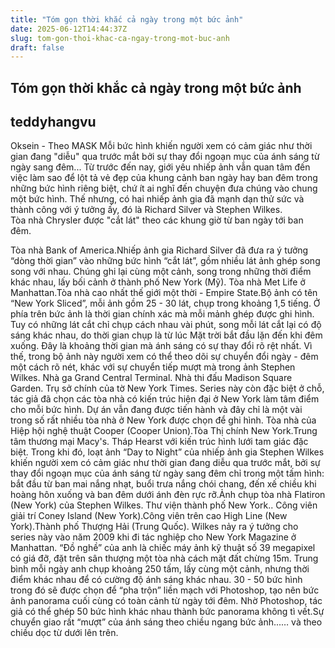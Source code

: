 ```yaml
---
title: "Tóm gọn thời khắc cả ngày trong một bức ảnh"
date: 2025-06-12T14:44:37Z
slug: tom-gon-thoi-khac-ca-ngay-trong-mot-buc-anh
draft: false
---
```


## Tóm gọn thời khắc cả ngày trong một bức ảnh

## teddyhangvu

Oksein - Theo MASK
Mỗi bức hình khiến người xem có cảm giác như thời gian đang "diễu" qua trước mắt bởi sự thay đổi ngoạn mục của ánh sáng từ ngày sang đêm...
Từ trước đến nay, giới yêu nhiếp ảnh vẫn quan tâm đến việc làm sao để lột tả vẻ đẹp của khung cảnh ban ngày hay ban đêm trong những bức hình riêng biệt, chứ ít ai nghĩ đến chuyện đưa chúng vào chung một bức hình. 
Thế nhưng, có hai nhiếp ảnh gia đã mạnh dạn thử sức và thành công với ý tưởng ấy, đó là Richard Silver và Stephen Wilkes.  
Tòa nhà Chrysler được "cắt lát" theo các khung giờ từ ban ngày tới ban đêm.

Tòa nhà Bank of America.Nhiếp ảnh gia Richard Silver đã đưa ra ý tưởng “dòng thời gian” vào những bức hình “cắt lát”, gồm nhiều lát ảnh ghép song song với nhau. Chúng ghi lại cùng một cảnh, song trong những thời điểm khác nhau, lấy bối cảnh ở thành phố New York (Mỹ). Tòa nhà Met Life ở Manhattan.Tòa nhà cao nhất thế giới một thời - Empire State.Bộ ảnh có tên “New York Sliced”, mỗi ảnh gồm 25 - 30 lát, chụp trong khoảng 1,5 tiếng. Ở phía trên bức ảnh là thời gian chính xác mà mỗi mảnh ghép được ghi hình. Tuy có những lát cắt chỉ chụp cách nhau vài phút, song mỗi lát cắt lại có độ sáng khác nhau, do thời gian chụp là từ lúc Mặt trời bắt đầu lặn đến khi đêm xuống. 
Đây là khoảng thời gian mà ánh sáng có sự thay đổi rõ rệt nhất. Vì thế, trong bộ ảnh này người xem có thể theo dõi sự chuyển đổi ngày - đêm một cách rõ nét, khác với sự chuyển tiếp mượt mà trong ảnh Stephen Wilkes. Nhà ga Grand Central Terminal. Nhà thi đấu Madison Square Garden. Trụ sở chính của tờ New York Times.
Series này còn đặc biệt ở chỗ, tác giả đã chọn các tòa nhà có kiến trúc hiện đại ở New York làm tâm điểm cho mỗi bức hình. Dự án vẫn đang được tiến hành và đây chỉ là một vài trong số rất nhiều tòa nhà ở New York được chọn để ghi hình.
  Tòa nhà của Hiệp hội nghệ thuật Cooper (Cooper Union).Tòa Thị chính New York.Trung tâm thương mại Macy's. Tháp Hearst với kiến trúc hình lưới tam giác đặc biệt.
Trong khi đó, loạt ảnh “Day to Night” của nhiếp ảnh gia Stephen Wilkes khiến người xem có cảm giác như thời gian đang diễu qua trước mắt, bởi sự thay đổi ngoạn mục của ánh sáng từ ngày sang đêm chỉ trong một tấm hình: bắt đầu từ ban mai nắng nhạt, buổi trưa nắng chói chang, đến xế chiều khi hoàng hôn xuống và ban đêm dưới ánh đèn rực rỡ.Ảnh chụp tòa nhà Flatiron (New York) của Stephen Wilkes.
Thư viện thành phố New York..
Công viên giải trí Coney Island (New York).Công viên trên cao High Line (New York).Thành phố Thượng Hải (Trung Quốc).
Wilkes nảy ra ý tưởng cho series này vào năm 2009 khi đi tác nghiệp cho New York Magazine ở Manhattan. “Đồ nghề” của anh là chiếc máy ảnh kỹ thuật số 39 megapixel có giá đỡ, đặt trên sân thượng một tòa nhà cách mặt đất chừng 15m. 
Trung bình mỗi ngày anh chụp khoảng 250 tấm, lấy cùng một cảnh, nhưng thời điểm khác nhau để có cường độ ánh sáng khác nhau. 30 - 50 bức hình trong đó sẽ được chọn để “pha trộn” liền mạch với Photoshop, tạo nên bức ảnh panorama cuối cùng có toàn cảnh từ ngày tới đêm. 
Nhờ Photoshop, tác giả có thể ghép 50 bức hình khác nhau thành bức panorama không tì vết.Sự chuyển giao rất “mượt” của ánh sáng theo chiều ngang bức ảnh...… và theo chiều dọc từ dưới lên trên.